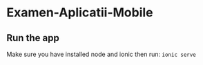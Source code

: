 # Examen-Aplicatii-Mobile

## Run the app
Make sure you have installed node and ionic then run: ```ionic serve```
